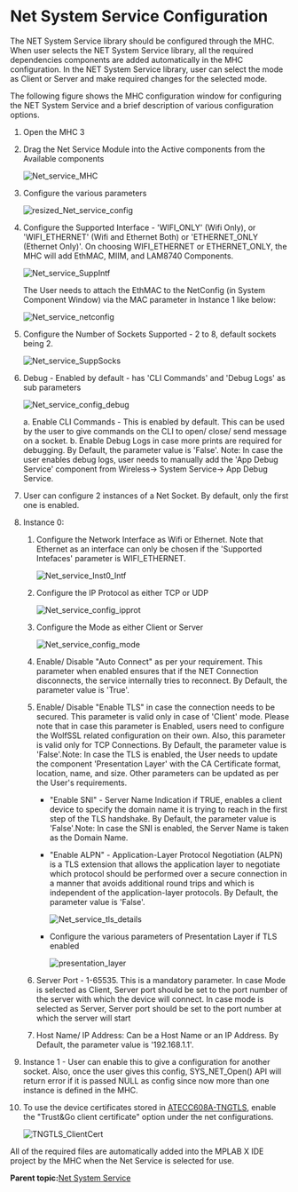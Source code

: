 # Net System Service Configuration

The NET System Service library should be configured through the MHC. When user selects the NET System Service library, all the required dependencies components are added automatically in the MHC configuration. In the NET System Service library, user can select the mode as Client or Server and make required changes for the selected mode.

The following figure shows the MHC configuration window for configuring the NET System Service and a brief description of various configuration options.

1.  Open the MHC 3

2.  Drag the Net Service Module into the Active components from the Available components

    ![Net_service_MHC](resources/images/GUID-80068CA6-6BCE-4DB2-9BED-31120784FB1A-low.png)

3.  Configure the various parameters

    ![resized_Net_service_config](resources/images/GUID-2D87B6CF-03F0-4C4F-9010-731C798C8358-low.png)

4.  Configure the Supported Interface - 'WIFI\_ONLY' \(Wifi Only\), or 'WIFI\_ETHERNET' \(Wifi and Ethernet Both\) or 'ETHERNET\_ONLY \(Ethernet Only\)'. On choosing WIFI\_ETHERNET or ETHERNET\_ONLY, the MHC will add EthMAC, MIIM, and LAM8740 Components.

    ![Net_service_SuppIntf](resources/images/GUID-8D27479B-1D41-471C-8E2C-EAB0B96A54C7-low.png)

    The User needs to attach the EthMAC to the NetConfig \(in System Component Window\) via the MAC parameter in Instance 1 like below:

    ![Net_service_netconfig](resources/images/GUID-D354720E-5711-40CE-9389-5B2A0FF60A70-low.png)

5.  Configure the Number of Sockets Supported - 2 to 8, default sockets being 2.

    ![Net_service_SuppSocks](resources/images/GUID-494F720D-E59B-45ED-915F-D071654BCA99-low.png)

6.  Debug - Enabled by default - has 'CLI Commands' and 'Debug Logs' as sub parameters

    ![Net_service_config_debug](resources/images/GUID-CED64BC1-A10A-4A5B-8132-B8A5703AA62A-low.png)

    a. Enable CLI Commands - This is enabled by default. This can be used by the user to give commands on the CLI to open/ close/ send message on a socket. b. Enable Debug Logs in case more prints are required for debugging. By Default, the parameter value is 'False'. Note: In case the user enables debug logs, user needs to manually add the 'App Debug Service' component from Wireless-\> System Service-\> App Debug Service.

7.  User can configure 2 instances of a Net Socket. By default, only the first one is enabled.

8.  Instance 0:

    1.  Configure the Network Interface as Wifi or Ethernet. Note that Ethernet as an interface can only be chosen if the 'Supported Intefaces' parameter is WIFI\_ETHERNET.

        ![Net_service_Inst0_Intf](resources/images/GUID-3875D135-08B0-490E-88D4-6AE697F83A8B-low.png)

    2.  Configure the IP Protocol as either TCP or UDP

        ![Net_service_config_ipprot](resources/images/GUID-B4CA811C-C83B-4D2D-8C87-A345433AD5D8-low.png)

    3.  Configure the Mode as either Client or Server

        ![Net_service_config_mode](resources/images/GUID-BBC9052D-2144-4DB8-9A51-99478D1046BD-low.png)

    4.  Enable/ Disable "Auto Connect" as per your requirement. This parameter when enabled ensures that if the NET Connection disconnects, the service internally tries to reconnect. By Default, the parameter value is 'True'.

    5.  Enable/ Disable "Enable TLS" in case the connection needs to be secured. This parameter is valid only in case of 'Client' mode. Please note that in case this parameter is Enabled, users need to configure the WolfSSL related configuration on their own. Also, this parameter is valid only for TCP Connections. By Default, the parameter value is 'False'.Note: In case the TLS is enabled, the User needs to update the component 'Presentation Layer' with the CA Certificate format, location, name, and size. Other parameters can be updated as per the User's requirements.

        -   "Enable SNI" - Server Name Indication if TRUE, enables a client device to specify the domain name it is trying to reach in the first step of the TLS handshake. By Default, the parameter value is 'False'.Note: In case the SNI is enabled, the Server Name is taken as the Domain Name.
        -   "Enable ALPN" - Application-Layer Protocol Negotiation \(ALPN\) is a TLS extension that allows the application layer to negotiate which protocol should be performed over a secure connection in a manner that avoids additional round trips and which is independent of the application-layer protocols. By Default, the parameter value is 'False'.
	
            ![Net_service_tls_details](resources/images/GUID-06A634B9-AC8C-4FB9-BDC2-486F55A70A9C-low.png)
        -   Configure the various parameters of Presentation Layer if TLS enabled

            ![presentation_layer](resources/images/GUID-C06B4495-1DC7-411A-A989-D8694A06CF67-low.png)

    6.  Server Port - 1-65535. This is a mandatory parameter. In case Mode is selected as Client, Server port should be set to the port number of the server with which the device will connect. In case mode is selected as Server, Server port should be set to the port number at which the server will start

    7.  Host Name/ IP Address: Can be a Host Name or an IP Address. By Default, the parameter value is '192.168.1.1'.

9.  Instance 1 - User can enable this to give a configuration for another socket. Also, once the user gives this config, SYS\_NET\_Open\(\) API will return error if it is passed NULL as config since now more than one instance is defined in the MHC.

10. To use the device certificates stored in [ATECC608A-TNGTLS](https://www.microchip.com/wwwproducts/en/ATECC608A-TNGTLS), enable the "Trust&Go client certificate" option under the net configurations.

    ![TNGTLS_ClientCert](resources/images/GUID-75DBBA2F-522A-4928-8935-D7C5236811BE-low.png)


All of the required files are automatically added into the MPLAB X IDE project by the MHC when the Net Service is selected for use.

**Parent topic:**[Net System Service](GUID-F15AF9B8-740F-41C4-BFC2-850D793F858B.md)

